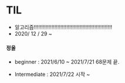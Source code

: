 # TIL

- 알고리즘!!!!!!!!!!!!!!!!!!!!!!!!!!!!!!!!!!!!!!!!!!!!!!!!!!!!!
- 2020/ 12 / 29 ~





#### 정올

- beginner : 2021/6/10 ~ 2021/7/21 68문제 끝.

- Intermediate : 2021/7/22 시작 ~ 


